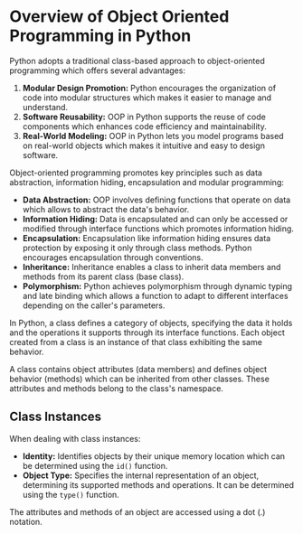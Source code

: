 # Overview of Object Oriented Programming in Python

Python adopts a traditional class-based approach to object-oriented programming which offers several advantages:

1. **Modular Design Promotion:** Python encourages the organization of code into modular structures which makes it easier to manage and understand.
2. **Software Reusability:** OOP in Python supports the reuse of code components which enhances code efficiency and maintainability.
3. **Real-World Modeling:** OOP in Python lets you model programs based on real-world objects which makes it intuitive and easy to design software.


Object-oriented programming promotes key principles such as data abstraction, information hiding, encapsulation and modular programming:

- **Data Abstraction:** OOP involves defining functions that operate on data which allows to abstract the data's behavior.
- **Information Hiding:** Data is encapsulated and can only be accessed or modified through interface functions which promotes information hiding. 
- **Encapsulation:** Encapsulation like information hiding ensures data protection by exposing it only through class methods. Python encourages encapsulation through conventions.
- **Inheritance:** Inheritance enables a class to inherit data members and methods from its parent class (base class).
- **Polymorphism:** Python achieves polymorphism through dynamic typing and late binding which allows a function to adapt to different interfaces depending on the caller's parameters.

In Python, a class defines a category of objects, specifying the data it holds and the operations it supports through its interface functions. Each object created from a class is an instance of that class exhibiting the same behavior.

A class contains object attributes (data members) and defines object behavior (methods) which can be inherited from other classes. These attributes and methods belong to the class's namespace.

## Class Instances

When dealing with class instances:

- **Identity:** Identifies objects by their unique memory location which can be determined using the `id()` function.
- **Object Type:** Specifies the internal representation of an object, determining its supported methods and operations. It can be determined using the `type()` function.

The attributes and methods of an object are accessed using a dot (.) notation. 
